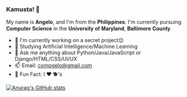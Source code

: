 ### Kamusta! 👋

My name is 𝐀𝐧𝐠𝐞𝐥𝐨, and I'm from the 𝐏𝐡𝐢𝐥𝐢𝐩𝐩𝐢𝐧𝐞𝐬. I'm currently pursuing 𝐂𝐨𝐦𝐩𝐮𝐭𝐞𝐫 𝐒𝐜𝐢𝐞𝐧𝐜𝐞 in the 𝐔𝐧𝐢𝐯𝐞𝐫𝐬𝐢𝐭𝐲 𝐨𝐟 𝐌𝐚𝐫𝐲𝐥𝐚𝐧𝐝, 𝐁𝐚𝐥𝐭𝐢𝐦𝐨𝐫𝐞 𝐂𝐨𝐮𝐧𝐭𝐲. 

- 🔭 I'm currently working on a secret project😉
- 🤖 Studying Artificial Intelligence/Machine Learning
- 💬 Ask me anything about Python/Java/JavaScript or Django/HTML/CSS/UI/UX
- 📫 Email: compgelo@gmail.com
- 🤔 Fun Fact: I ❤️ 🐕's

[![Anurag's GitHub stats](https://github-readme-stats.vercel.app/api?username=veotic)](https://github.com/anuraghazra/github-readme-stats)
